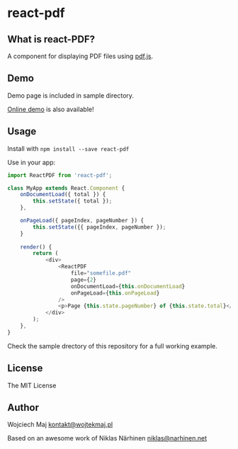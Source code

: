 react-pdf
=========

What is react-PDF?
----

A component for displaying PDF files using [pdf.js](http://mozilla.github.io/pdf.js).

Demo
-----

Demo page is included in sample directory.

[Online demo](http://projekty.wojtekmaj.pl/react-pdf/) is also available!

Usage
-----

Install with `npm install --save react-pdf`

Use in your app:

```js
import ReactPDF from 'react-pdf';

class MyApp extends React.Component {
    onDocumentLoad({ total }) {
        this.setState({ total });
    },

    onPageLoad({ pageIndex, pageNumber }) {
        this.setState({{ pageIndex, pageNumber });
    }
    
    render() {
        return (
            <div>
                <ReactPDF
                    file="somefile.pdf"
                    page={2}
                    onDocumentLoad={this.onDocumentLoad}
                    onPageLoad={this.onPageLoad}
                />
                <p>Page {this.state.pageNumber} of {this.state.total}</p>
            </div>
        );
    },
}
```

Check the sample drectory of this repository for a full working example.

License
-------

The MIT License

Author
------

Wojciech Maj <kontakt@wojtekmaj.pl>

Based on an awesome work of Niklas Närhinen <niklas@narhinen.net>
